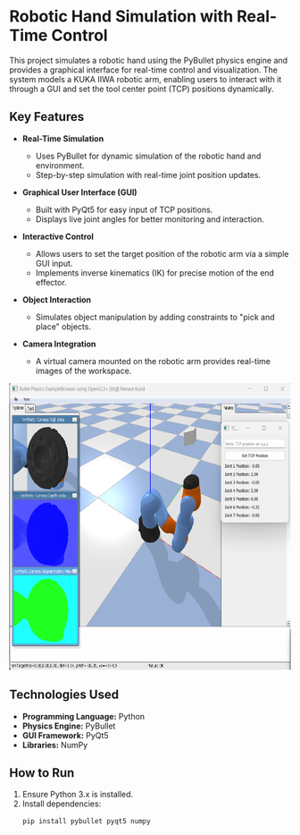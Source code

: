# Robotic Hand Simulation with Real-Time Control  

This project simulates a robotic hand using the PyBullet physics engine and provides a graphical interface for real-time control and visualization. The system models a KUKA IIWA robotic arm, enabling users to interact with it through a GUI and set the tool center point (TCP) positions dynamically.  

## Key Features  

- **Real-Time Simulation**  
  - Uses PyBullet for dynamic simulation of the robotic hand and environment.  
  - Step-by-step simulation with real-time joint position updates.  

- **Graphical User Interface (GUI)**  
  - Built with PyQt5 for easy input of TCP positions.  
  - Displays live joint angles for better monitoring and interaction.  

- **Interactive Control**  
  - Allows users to set the target position of the robotic arm via a simple GUI input.  
  - Implements inverse kinematics (IK) for precise motion of the end effector.  

- **Object Interaction**  
  - Simulates object manipulation by adding constraints to "pick and place" objects.  

- **Camera Integration**  
  - A virtual camera mounted on the robotic arm provides real-time images of the workspace.

<img src="robot_hand_pic.png" width="800" height="512">

## Technologies Used  

- **Programming Language:** Python  
- **Physics Engine:** PyBullet  
- **GUI Framework:** PyQt5  
- **Libraries:** NumPy  

## How to Run  

1. Ensure Python 3.x is installed.  
2. Install dependencies:  
   ```bash
   pip install pybullet pyqt5 numpy
